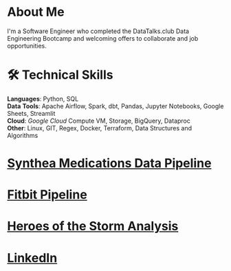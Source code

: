 


# About Me
I'm a Software Engineer who completed the DataTalks.club Data Engineering Bootcamp and welcoming offers to collaborate and job opportunities.

# 🛠️ Technical Skills

**Languages**: Python, SQL  
**Data** **Tools**: Apache Airflow, Spark, dbt, Pandas, Jupyter Notebooks, Google Sheets, Streamlit  
**Cloud**: *Google Cloud* Compute VM, Storage, BigQuery, Dataproc  
**Other**: Linux, GIT, Regex, Docker, Terraform, Data Structures and Algorithms  


# [Synthea Medications Data Pipeline](https://github.com/MichaelSalata/synthea-pipeline)


# [Fitbit Pipeline](https://github.com/MichaelSalata/compare-my-biometrics)



# [Heroes of the Storm Analysis](https://michaelsalata.github.io/Heroes-of-the-Storm-Analysis/)



# [LinkedIn](https://www.linkedin.com/in/michael-salata-6115a926/)
